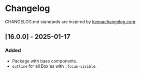# Changelog

CHANGELOG.md standards are inspired by [keepachangelog.com](https://keepachangelog.com/en/1.0.0/).

## [16.0.0] - 2025-01-17

### Added

- Package with base components.
- `outline` for all Box'es with `:focus-visible`.
